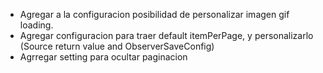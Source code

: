 - Agregar a la configuracion posibilidad de personalizar imagen gif loading.
- Agregar configuracion para traer default itemPerPage, y personalizarlo (Source return value and ObserverSaveConfig)
- Agrregar setting para ocultar paginacion
